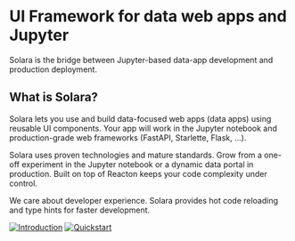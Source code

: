 # UI Framework for data web apps and Jupyter

Solara is the bridge between Jupyter-based data-app development and production deployment.

## What is Solara?

Solara lets you use and build data-focused web apps (data apps) using reusable UI components. Your app will work in the Jupyter notebook and production-grade web frameworks (FastAPI, Starlette, Flask, ...).

Solara uses proven technologies and mature standards. Grow from a one-off experiment in the Jupyter notebook or a dynamic data portal in production.  Built on top of Reacton keeps your code complexity under control.

We care about developer experience. Solara provides hot code reloading and type hints for faster development.

[![Introduction](https://dabuttonfactory.com/button.png?t=Introduction&f=Open+Sans-Bold&ts=20&tc=fff&hp=45&vp=12&c=8&bgt=unicolored&bgc=f19f41)](/docs)
[![Quickstart](https://dabuttonfactory.com/button.png?t=Quickstart&f=Open+Sans-Bold&ts=20&tc=fff&hp=45&vp=12&c=8&bgt=unicolored&bgc=f19f41)](/docs/quickstart)
<!-- [![Book a demo](https://dabuttonfactory.com/button.png?t=Book+a+demo&f=Open+Sans-Bold&ts=20&tc=f19f41&hp=45&vp=12&c=8&bgt=unicolored&bgc=eee&bs=1&bc=f19f41)](/docs/guides) -->
